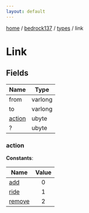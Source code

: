 ```yaml
---
layout: default
---
```


[home](/)  /  [bedrock137](/protocol/bedrock137)  /  [types](/protocol/bedrock137/types)  /  link

# Link

## Fields

Name | Type
---|---
from | varlong
to | varlong
[action](#action) | ubyte
? | ubyte

### action

**Constants**:

Name | Value
---|:---:
[add](action_add) | 0
[ride](action_ride) | 1
[remove](action_remove) | 2

